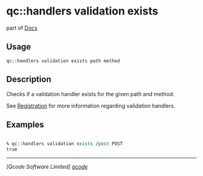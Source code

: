 qc::handlers validation exists
==============

part of [Docs](../index.md)

Usage
-----
`qc::handlers validation exists path method`

Description
-----------
Checks if a validation handler exists for the given path and method.

See [Registration](../registration.md) for more information regarding validation handlers.

Examples
--------
```tcl

% qc::handlers validation exists /post POST
true
```

----------------------------------
*[Qcode Software Limited] [qcode]*

[qcode]: http://www.qcode.co.uk "Qcode Software"